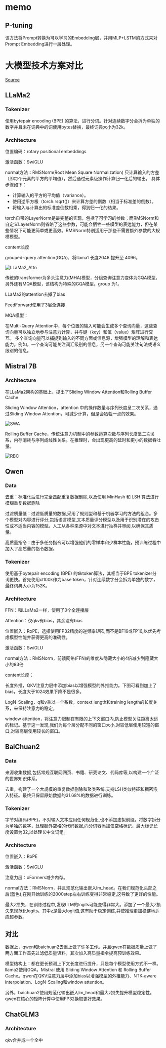 # memo

## P-tuning

该方法将Prompt转换为可以学习的Embedding层，并用MLP+LSTM的方式来对Prompt Embedding进行一层处理。

# 大模型技术方案对比

[Source](https://zhuanlan.zhihu.com/p/680260131)

## LLaMa2

### Tokenizer

使用bytepair encoding (BPE) 的算法，进行分词。针对连续数字分会拆为单独的数字并且未在词典中的词使用bytes替换，最终词典大小为32k。

### Architecture

位置编码：rotary positional embeddings

激活函数：SwiGLU

normal方法：RMSNorm(Root Mean Square Normalization)
只计算输入的方差（即每个元素的平方的平均值），然后通过元素级操作计算归一化后的输出。
具体步骤如下：

- 计算输入的平方的平均值（variance）。
- 使用逆平方根（torch.rsqrt()）来计算方差的倒数（相当于标准差的倒数）。
- 将输入与计算出的标准差倒数相乘，得到归一化的结果。

torch自带的LayerNorm是最完整的实现，包括了可学习的参数；而RMSNorm和自定义LayerNorm则省略了这些参数，可能会牺牲一些模型的表达能力，但在某些情况下可能更简单或更高效。RMSNorm特别适用于那些不需要额外参数的大规模模型。

content长度

grouped-query attention(GQA)，将llama1 长度2048 提升至 4096，

![LLaMa2_Attn](<截屏2024-03-19 下午3.28.10.png>)

传统的transformer为多头注意力(MHA)模型，分组查询注意力变体为GQA模型，另外还有MQA模型，该结构为特殊的GQA模型，group 为1。

LLaMa2的attention去掉了bias

FeedForward使用了3层全连接

MQA模型：

在Multi-Query Attention中，每个位置的输入可能会生成多个查询向量，这些查询向量可以独立地参与注意力计算，并与键（key）和值（value）矩阵进行交互。
多个查询向量可以捕捉到输入的不同方面或信息源，增强模型的理解和表达能力。例如，一个查询可能关注词汇级别的信息，另一个查询可能关注句法或语义级别的信息。

## Mistral 7B

### Architecture

在LLaMa2架构的基础上，提出了Sliding Window Attention和Rolling Buffer Cache

Sliding Window Attention，attention 中的操作数量与序列长度呈二次关系，通过Sliding Window Attention，可减少计算，但是会牺牲一点的效果。

![SWA](<截屏2024-03-19 下午3.41.59.png>)

Rolling Buffer Cache，传统注意力机制中的参数运算次数与序列长度呈二次关系，内存消耗与序列成线性关系。在推理时，会出现更高的延时和更小的数据吞吐量。

![RBC](<截屏2024-03-19 下午3.41.39.png>)

## Qwen

### Data

去重：标准化后进行完全匹配重复数据删除,以及使用 MinHash 和 LSH 算法进行模糊重复数据删除

过滤质量低：过滤低质量的数据,采用了规则型和基于机器学习的方法的组合。多个模型对内容进行评分,包括语言模型,文本质量评分模型以及用于识别潜在的攻击性或不适当内容的模型。人工从各种来源中对文本进行抽样并审阅,以确保其质量。

高质量指令：由于多任务指令可以增强他们的零样本和少样本性能，预训练过程中加入了高质量的指令数据。

### Tokenizer

使用基于bytepair encoding (BPE) 的tiktoken算法，其相当于BPE tokenizer分词更快。首先使用cl100k作为base token，针对连续数字分会拆为单独的数字，最终词典大小为152K。

### Architecture

FFN：和LLaMa2一样，使用了3个全连接层

Attention：仅qkv有bias，其余没有bias

位置嵌入：RoPE，选择使用FP32精度的逆频率矩阵,而不是BF16或FP16,以优先考虑模型性能并获得更高的准确性。

激活函数：SwiGLU

normal方法：RMSNorm，前馈网络(FFN)的维度从隐藏大小的4倍减少到隐藏大小的83倍

content长度：

长度外推，QKV注意力层中添加bias以增强模型的外推能力。下图可看到加上了bias，长度大于1024效果下降不是很多。

LogN-Scaling，q和v乘以一个系数，context length和training length的长度关系，来保持注意力的稳定。

window attention，将注意力限制在有限的上下文窗口内,防止模型关注距离太远的标记。基于这一发现,我们为每个层分配不同的窗口大小,对较低层使用较短的窗口,对较高层使用较长的窗口。

## BaiChuan2

### Data

来源收集数据,包括常规互联网网页、书籍、研究论文、代码库等,以构建一个广泛的世界知识体系。

去重，构建了一个大规模的重复数据删除和聚类系统,支持LSH类似特征和稠密嵌入特征。最终只保留原始数据的31.68%的数据进行训练。

### Tokenizer

字节对编码(BPE)，不对输入文本应用任何规范化,也不添加虚拟前缀。将数字拆分为单独的数字，处理额外空格的代码数据,向分词器添加仅空格标记，最大标记长度设置为32,以处理长中文词组。

### Architecture

位置嵌入：RoPE

激活函数：SwiGLU

注意力层：xFormers减少内存。

normal方法：RMSNorm，并且规范化输出嵌入lm_head。在我们规范化头部之后(蓝色),在刚开始训练的2000step左右训练变得非常稳定,这导致了更好的性能。

最大z损失，在训练过程中,发现LLM的logits可能变得非常大。添加了一个最大z损失来规范化logits。其中z是最大logit值,这有助于稳定训练,并使推理更加稳健地适应超参数。

## 对比

数据上，qwen和baichuan2去重上做了许多工作。并且qwen在数据质量上做了两方面工作首先过滤低质量语料，其次加入高质量指令提高预训练效果。

模型结构上：都在更长预测上下文长度进行提升，只是每个模型使用方式不一样。llama2使用GQA，Mistral 使用 Sliding Window Attention 和 Rolling Buffer Cache。qwen在QKV注意力层中添加bias以增强模型的外推能力、NTK-aware interpolation、LogN-Scaling和window attention。

另外，baichuan2使用规范化输出嵌入lm_head和最大z损失提升模型稳定性。qwen在核心的矩阵计算中使用FP32换取更好效果。

## ChatGLM3

### Architecture

qkv合并成一个全中
